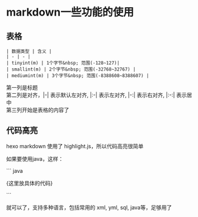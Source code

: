 # markdown一些功能的使用

## 表格

```
| 数据类型 | 含义 |
| - | - |
| tinyint(m) | 1个字节&nbsp; 范围(-128~127)|
| smallint(m) | 2个字节&nbsp; 范围(-32768~32767) |
| mediumint(m) | 3个字节&nbsp; 范围(-8388608~8388607) |
```

第一列是标题<br/>
第二列是对齐，|-| 表示默认左对齐, |:-| 表示左对齐, |-:| 表示右对齐, |:-:| 表示居中<br/>
第三列开始是表格的内容了

## 代码高亮
hexo markdown 使用了 highlight.js，所以代码高亮很简单

如果要使用java，这样：

\`\`\` java

{这里放具体的代码}

\`\`\`

就可以了，支持多种语言，包括常用的 xml, yml, sql, java等，足够用了
